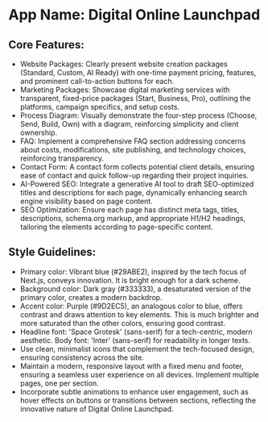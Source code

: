 # **App Name**: Digital Online Launchpad

## Core Features:

- Website Packages: Clearly present website creation packages (Standard, Custom, AI Ready) with one-time payment pricing, features, and prominent call-to-action buttons for each.
- Marketing Packages: Showcase digital marketing services with transparent, fixed-price packages (Start, Business, Pro), outlining the platforms, campaign specifics, and setup costs.
- Process Diagram: Visually demonstrate the four-step process (Choose, Send, Build, Own) with a diagram, reinforcing simplicity and client ownership.
- FAQ: Implement a comprehensive FAQ section addressing concerns about costs, modifications, site publishing, and technology choices, reinforcing transparency.
- Contact Form: A contact form collects potential client details, ensuring ease of contact and quick follow-up regarding their project inquiries.
- AI-Powered SEO: Integrate a generative AI tool to draft SEO-optimized titles and descriptions for each page, dynamically enhancing search engine visibility based on page content.
- SEO Optimization: Ensure each page has distinct meta tags, titles, descriptions, schema.org markup, and appropriate H1/H2 headings, tailoring the elements according to page-specific content.

## Style Guidelines:

- Primary color: Vibrant blue (#29ABE2), inspired by the tech focus of Next.js, conveys innovation.  It is bright enough for a dark scheme.
- Background color: Dark gray (#333333), a desaturated version of the primary color, creates a modern backdrop.
- Accent color: Purple (#9D2EC5), an analogous color to blue, offers contrast and draws attention to key elements. This is much brighter and more saturated than the other colors, ensuring good contrast.
- Headline font: 'Space Grotesk' (sans-serif) for a tech-centric, modern aesthetic. Body font: 'Inter' (sans-serif) for readability in longer texts.
- Use clean, minimalist icons that complement the tech-focused design, ensuring consistency across the site.
- Maintain a modern, responsive layout with a fixed menu and footer, ensuring a seamless user experience on all devices. Implement multiple pages, one per section.
- Incorporate subtle animations to enhance user engagement, such as hover effects on buttons or transitions between sections, reflecting the innovative nature of Digital Online Launchpad.